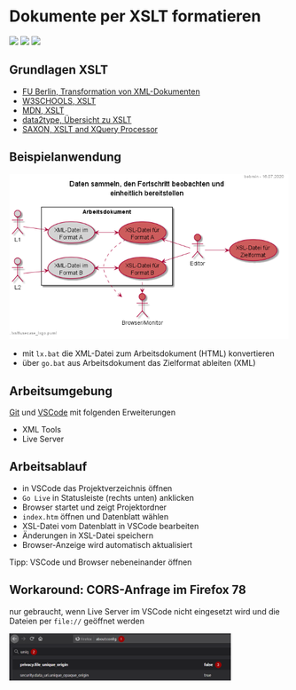 # Dokumente per XSLT formatieren

![](https://img.shields.io/github/languages/code-size/bobmin/xslt.svg?style=flat) 
![](https://img.shields.io/github/last-commit/bobmin/xslt.svg?style=flat) 
![](https://img.shields.io/github/languages/top/bobmin/xslt.svg?style=flat)

## Grundlagen XSLT

* [FU Berlin, Transformation von XML-Dokumenten](http://www.ag-nbi.de/lehre/07/V_XML/Folien/06_XSLT.pdf)
* [W3SCHOOLS, XSLT](https://www.w3schools.com/xml/xsl_intro.asp)
* [MDN, XSLT](https://developer.mozilla.org/en-US/docs/Web/XSLT)
* [data2type, Übersicht zu XSLT](https://www.data2type.de/xml-xslt-xslfo/xslt/xslt-kochbuch/xpath/knoten-filtern/)
* [SAXON, XSLT and XQuery Processor](https://www.saxonica.com/documentation/#!using-xsl/commandline)

## Beispielanwendung

<img src="https://raw.githubusercontent.com/bobmin/xslt/master/usecase_lxgo.png" alt="Usecase Lxgo" />

* mit `lx.bat` die XML-Datei zum Arbeitsdokument (HTML) konvertieren
* über `go.bat` aus Arbeitsdokument das Zielformat ableiten (XML)

## Arbeitsumgebung

[Git](https://git-scm.com/download) und [VSCode](https://code.visualstudio.com/) mit folgenden Erweiterungen

* XML Tools
* Live Server

## Arbeitsablauf

* in VSCode das Projektverzeichnis öffnen
* `Go Live` in Statusleiste (rechts unten) anklicken
* Browser startet und zeigt Projektordner
* `index.htm` öffnen und Datenblatt wählen
* XSL-Datei vom Datenblatt in VSCode bearbeiten
* Änderungen in XSL-Datei speichern
* Browser-Anzeige wird automatisch aktualisiert

Tipp: VSCode und Browser nebeneinander öffnen

## Workaround: CORS-Anfrage im Firefox 78

nur gebraucht, wenn Live Server im VSCode nicht eingesetzt wird und die Dateien per `file://` geöffnet werden

<img src="https://raw.githubusercontent.com/bobmin/xslt/master/firefox_workaround.png" width="400" alt="Screenshot Firefox" />
